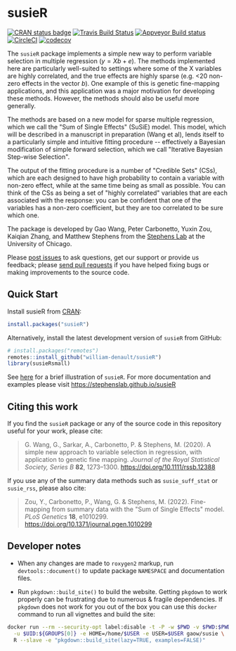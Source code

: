# susieR

[![CRAN status badge](https://www.r-pkg.org/badges/version/susieR)](https://cran.r-project.org/package=susieR)
[![Travis Build Status](https://travis-ci.org/stephenslab/susieR.svg?branch=master)](https://travis-ci.org/stephenslab/susieR)
[![Appveyor Build status](https://ci.appveyor.com/api/projects/status/tcgeqxd8q8krija6?svg=true)](https://ci.appveyor.com/project/pcarbo/susier)
[![CircleCI](https://dl.circleci.com/status-badge/img/gh/stephenslab/susieR/tree/master.svg?style=svg)](https://app.circleci.com/pipelines/github/stephenslab/susieR?branch=master)
[![codecov](https://codecov.io/gh/stephenslab/susieR/branch/master/graph/badge.svg)](https://app.codecov.io/gh/stephenslab/susieR)

The `susieR` package implements a simple new way to perform variable
selection in multiple regression ($y=Xb+e$). The methods implemented
here are particularly well-suited to settings where some of the X
variables are highly correlated, and the true effects are highly
sparse (e.g. <20 non-zero effects in the vector $b$).  One example of
this is genetic fine-mapping applications, and this application was a
major motivation for developing these methods. However, the methods
should also be useful more generally.

The methods are based on a new model for sparse multiple regression,
which we call the "Sum of Single Effects" (SuSiE) model.  This model,
which will be described in a manuscript in preparation (Wang et al),
lends itself to a particularly simple and intuitive fitting procedure
-- effectively a Bayesian modification of simple forward selection,
which we call "Iterative Bayesian Step-wise Selection".

The output of the fitting procedure is a number of "Credible Sets"
(CSs), which are each designed to have high probability to contain a
variable with non-zero effect, while at the same time being as small
as possible. You can think of the CSs as being a set of "highly
correlated" variables that are each associated with the response: you
can be confident that one of the variables has a non-zero coefficient,
but they are too correlated to be sure which one.

The package is developed by Gao Wang, Peter Carbonetto, Yuxin Zou,
Kaiqian Zhang, and Matthew Stephens from the
[Stephens Lab](https://stephenslab.uchicago.edu) at the University of
Chicago.

Please
[post issues](https://github.com/stephenslab/susieR/issues) to ask
questions, get our support or provide us feedback; please
[send pull requests](https://github.com/stephenslab/susieR/pulls) if
you have helped fixing bugs or making improvements to the source code.

## Quick Start

Install susieR from [CRAN](https://cran.r-project.org/package=susieR):

```R
install.packages("susieR")
```

Alternatively, install the latest development version of `susieR`
from GitHub:

```R
# install.packages("remotes")
remotes::install_github("william-denault/susieR")
library(susieRsmall)
```

See [here](https://stephenslab.github.io/susieR/articles/mwe.html) for
a brief illustration of `susieR`. For more documentation and examples
please visit https://stephenslab.github.io/susieR

## Citing this work

If you find the `susieR` package or any of the source code in this
repository useful for your work, please cite:

> G. Wang, G., Sarkar, A., Carbonetto, P. & Stephens, M. (2020). A
> simple new approach to variable selection in regression, with
> application to genetic fine mapping. *Journal of the Royal
> Statistical Society, Series B* **82**, 1273–1300.
> https://doi.org/10.1111/rssb.12388

If you use any of the summary data methods such as `susie_suff_stat`
or `susie_rss`, please also cite:

> Zou, Y., Carbonetto, P., Wang, G. & Stephens, M. (2022). Fine-mapping
> from summary data with the "Sum of Single Effects" model. *PLoS
> Genetics* **18**, e1010299. https://doi.org/10.1371/journal.pgen.1010299

## Developer notes

+ When any changes are made to `roxygen2` markup, run
`devtools::document()` to update package `NAMESPACE` and documentation
files.

+ Run `pkgdown::build_site()` to build the website. Getting `pkgdown`
to work properly can be frustrating due to numerous & fragile dependencies.
If `pkgdown` does not work for you out of the box you can use this `docker`
command to run all vignettes and build the site:

```bash
docker run --rm --security-opt label:disable -t -P -w $PWD -v $PWD:$PWD \
  -u $UID:${GROUPS[0]} -e HOME=/home/$USER -e USER=$USER gaow/susie \
  R --slave -e "pkgdown::build_site(lazy=TRUE, examples=FALSE)"
```

[susie-preprint]: https://doi.org/10.1101/501114
